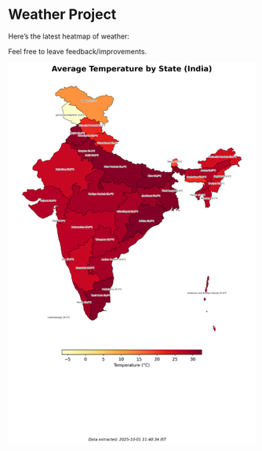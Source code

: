 # Weather Project

Here’s the latest heatmap of weather:

Feel free to leave feedback/improvements.

![India Heatmap](docs/assets/india_heatmap.png?v=DCC5DC)
